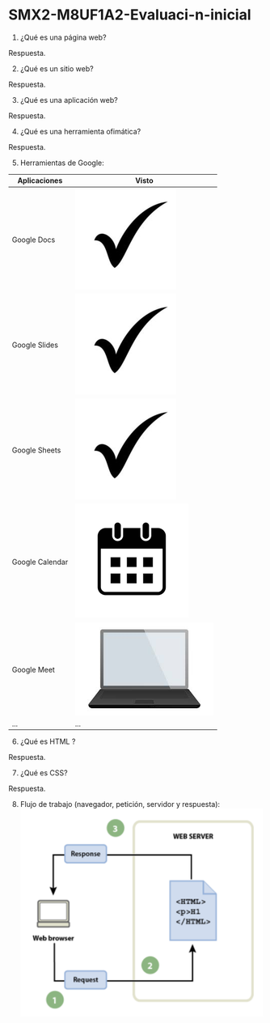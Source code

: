 # SMX2-M8UF1A2-Evaluaci-n-inicial

1. ¿Qué es una página web?

Respuesta.


2. ¿Qué es un sitio web?

Respuesta.


3. ¿Qué es una aplicación web?

Respuesta.


4. ¿Qué es una herramienta ofimática?

Respuesta.


5. Herramientas de Google:

|Aplicaciones|Visto|
|-----------|------|
|Google Docs|![UwU](https://github.com/CRBalta/SMX2-M8UF1A2-Evaluaci-n-inicial/blob/main/Check.jpg)|
|Google Slides|![UwU](https://github.com/CRBalta/SMX2-M8UF1A2-Evaluaci-n-inicial/blob/main/Check.jpg)|
|Google Sheets|![UwU](https://github.com/CRBalta/SMX2-M8UF1A2-Evaluaci-n-inicial/blob/main/Check.jpg)|
|Google Calendar|![UwU](https://github.com/CRBalta/SMX2-M8UF1A2-Evaluaci-n-inicial/blob/main/Calendario.png)|
|Google Meet|![UwU](https://github.com/CRBalta/SMX2-M8UF1A2-Evaluaci-n-inicial/blob/main/ordenador.jpeg)|
|...|...|


6. ¿Qué es HTML ?

Respuesta.




7. ¿Qué es CSS?

Respuesta.


8. Flujo de trabajo (navegador, petición, servidor y respuesta):
![UwU](https://github.com/CRBalta/SMX2-M8UF1A2-Evaluaci-n-inicial/blob/main/Algo.png)

